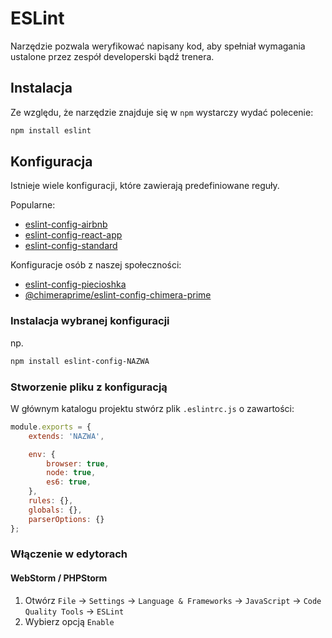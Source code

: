 # ESLint

Narzędzie pozwala weryfikować napisany kod, aby spełniał wymagania ustalone
przez zespół developerski bądź trenera.

## Instalacja

Ze względu, że narzędzie znajduje się w `npm` wystarczy wydać polecenie:

```bash
npm install eslint
```

## Konfiguracja

Istnieje wiele konfiguracji, które zawierają predefiniowane reguły.

Popularne:

* [eslint-config-airbnb](https://www.npmjs.com/package/eslint-config-airbnb)
* [eslint-config-react-app](https://www.npmjs.com/package/eslint-config-react-app)
* [eslint-config-standard](https://www.npmjs.com/package/eslint-config-standard)

Konfiguracje osób z naszej społeczności:

* [eslint-config-piecioshka](https://www.npmjs.com/package/eslint-config-piecioshka)
* [@chimeraprime/eslint-config-chimera-prime](https://www.npmjs.com/package/@chimeraprime/eslint-config-chimera-prime)

### Instalacja wybranej konfiguracji

np.

```bash
npm install eslint-config-NAZWA
```

### Stworzenie pliku z konfiguracją

W głównym katalogu projektu stwórz plik `.eslintrc.js` o zawartości:

```js
module.exports = {
    extends: 'NAZWA',

    env: {
        browser: true,
        node: true,
        es6: true,
    },
    rules: {},
    globals: {},
    parserOptions: {}
};
```

### Włączenie w edytorach

#### WebStorm / PHPStorm

1. Otwórz `File` -> `Settings` -> `Language & Frameworks` -> `JavaScript` ->
    `Code Quality Tools` -> `ESLint`
2. Wybierz opcją `Enable`
